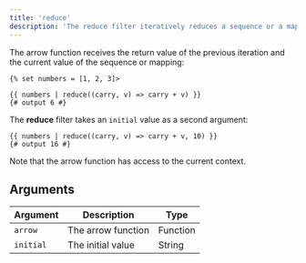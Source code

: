 ```yaml
---
title: 'reduce'
description: 'The reduce filter iteratively reduces a sequence or a mapping to a single value using an arrow function, so as to reduce it to a single value.'
---
```


The arrow function receives the return value of the previous iteration and the current value of the sequence or mapping:

```canvas
{% set numbers = [1, 2, 3]>

{{ numbers | reduce((carry, v) => carry + v) }}
{# output 6 #}
```

The **reduce** filter takes an `initial` value as a second argument:

```canvas
{{ numbers | reduce((carry, v) => carry + v, 10) }}
{# output 16 #}
```

Note that the arrow function has access to the current context.

## Arguments

Argument  | Description        | Type
--------- | ------------------ | --------
`arrow`   | The arrow function | Function
`initial` | The initial value  | String
